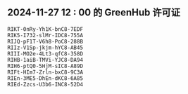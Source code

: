## 2024-11-27 12 : 00 的 GreenHub 许可证
```
RIKT-0nRy-Yh1K-bnC8-7EDF
RIK5-I732-slMr-IDC8-755A
RIJQ-pF1T-V6h8-PoC8-288B
RIIz-V1Sp-jkjm-hYC8-AB45
RIII-MO2e-4Lt3-qfC8-358D
RIHB-1aiB-TMVi-YJC8-DA94
RIH6-ptQ0-5HjM-sIC8-A89D
RIFt-HIm7-Zrln-bxC8-9C3A
RIEn-3ME5-DhEn-dKC8-6A85
RIEd-Zzcs-U3b6-INC8-52D4
```
